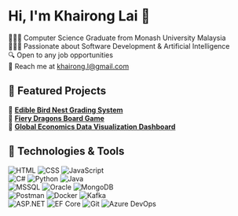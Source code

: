 # Hi, I'm Khairong Lai 👋  
👨🏻‍🎓 Computer Science Graduate from Monash University Malaysia  
👨🏻‍💻 Passionate about Software Development & Artificial Intelligence  
🔍 Open to any job opportunities  
📧 Reach me at khairong.l@gmail.com

## 📌 Featured Projects  
🔹 **[Edible Bird Nest Grading System]()**  
🔹 **[Fiery Dragons Board Game](https://github.com/khaironglai/fiery-dragons)**  
🔹 **[Global Economics Data Visualization Dashboard](https://github.com/khaironglai/econ-viz)** 

## 🔧 Technologies & Tools  

![HTML](https://img.shields.io/badge/-HTML-E34F26?style=flat&logo=html5&logoColor=white) 
![CSS](https://img.shields.io/badge/-CSS-1572B6?style=flat&logo=css3&logoColor=white) 
![JavaScript](https://img.shields.io/badge/-JavaScript-F7DF1E?style=flat&logo=javascript&logoColor=black)  
![C#](https://img.shields.io/badge/-C%23-239120?style=flat&logo=csharp&logoColor=white) 
![Python](https://img.shields.io/badge/-Python-3776AB?style=flat&logo=python&logoColor=white) 
![Java](https://img.shields.io/badge/-Java-007396?style=flat&logo=java&logoColor=white)  
![MSSQL](https://img.shields.io/badge/-SQL_Server-CC2927?style=flat&logo=microsoftsqlserver&logoColor=white) 
![Oracle](https://img.shields.io/badge/-Oracle-F80000?style=flat&logo=oracle&logoColor=white) 
![MongoDB](https://img.shields.io/badge/-MongoDB-47A248?style=flat&logo=mongodb&logoColor=white)  
![Postman](https://img.shields.io/badge/-Postman-FF6C37?style=flat&logo=postman&logoColor=white) 
![Docker](https://img.shields.io/badge/-Docker-2496ED?style=flat&logo=docker&logoColor=white) 
![Kafka](https://img.shields.io/badge/-Apache%20Kafka-231F20?style=flat&logo=apachekafka&logoColor=white)  
![ASP.NET](https://img.shields.io/badge/-ASP.NET-512BD4?style=flat&logo=dotnet&logoColor=white) 
![EF Core](https://img.shields.io/badge/-Entity%20Framework-512BD4?style=flat&logo=dotnet&logoColor=white) 
![Git](https://img.shields.io/badge/-Git-F05032?style=flat&logo=git&logoColor=white)
![Azure DevOps](https://img.shields.io/badge/-Azure%20DevOps-0078D7?style=flat&logo=azuredevops&logoColor=white)   
